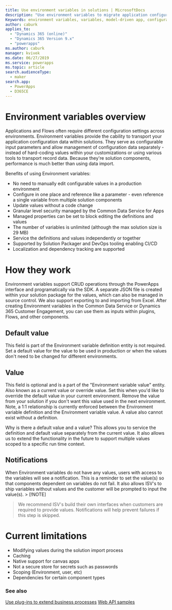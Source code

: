 ```yaml
---
title: Use environment variables in solutions | MicrosoftDocs
description: "Use environment variables to migrate application configuration data in solutions."
Keywords: environment variables, variables, model-driven app, configuration data
author: caburk
applies_to: 
  - "Dynamics 365 (online)"
  - "Dynamics 365 Version 9.x"
  - "powerapps"
ms.author: caburk
manager: kvivek
ms.date: 06/27/2019
ms.service: powerapps
ms.topic: article
search.audienceType: 
  - maker
search.app: 
  - PowerApps
  - D365CE
---
```

# Environment variables overview 
Applications and Flows often require different configuration settings across environments. Environment variables provide the cability to transport your application configuration data within solutions. They serve as configurable input parameters and allow management of configuration data separately - instead of hard-coding values within your customizations or using various tools to transport record data. Because they're solution components, performance is much better than using data import.

Benefits of using Environment variables:
- No need to manually edit configurable values in a production environment
- Configure in one place and reference like a parameter - even reference a single variable from multiple solution components
- Update values without a code change
- Granular level security managed by the Common Data Service for Apps
- Managed properties can be set to block editing the definitions and values
- The number of variables is unlimited (although the max solution size is 29 MB)
- Service the definitions and values independently or together
- Supported by Solution Packager and DevOps tooling enabling CI/CD
- Localization and dependency tracking are supported

# How they work
Environment variables support CRUD operations through the PowerApps interface and programatically via the SDK. A separate JSON file is created within your solution package for the values, which can also be managed in source control. We also support exporting to and importing from Excel. After creating Environment variables in the Common Data Service or Dynamics 365 Customer Engagement, you can use them as inputs within plugins, Flows, and other components.

## Default value
This field is part of the Environment variable definition entity is not required. Set a default value for the value to be used in production or when the values don't need to be changed for different environments.

## Value
This field is optional and is a part of the "Environment variable value" entity. Also known as a current value or override value. Set this when you'd like to override the default value in your current environment. Remove the value from your solution if you don't want this value used in the next environment. Note, a 1:1 relationship is currently enforced between the Environment variable definition and the Environment variable value. A value also cannot exist without a definition.

Why is there a default value and a value? This allows you to service the definition and default value separately from the current value. It also allows us to extend the functionality in the future to support multiple values scoped to a specific run time context.

## Notifications
When Environment variables do not have any values, users with access to the variables will see a notification. This is a reminder to set the value(s) so that components dependent on variables do not fail. It also allows ISV's to ship variables without values and the customer will be prompted to input the value(s). > [!NOTE]
> We recommend ISV's build their own interfaces when customers are required to provide values. Notifications will help prevent failures if this step is skipped. 


# Current limitations
- Modifying values during the solution import process
- Caching
- Native support for canvas apps
- Not a secure store for secrets such as passwords
- Scoping (Environment, user, etc)
- Dependencies for certain component types 

### See also
[Use plug-ins to extend business processes](https://docs.microsoft.com/powerapps/developer/common-data-service/plug-ins)
[Web API samples](https://docs.microsoft.com/powerapps/developer/common-data-service/webapi/web-api-samples)
